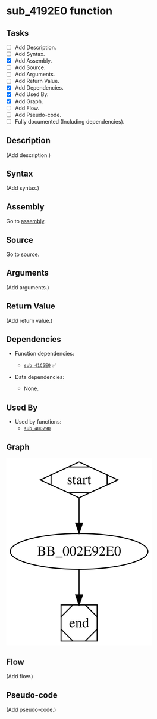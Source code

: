 # sub_4192E0 function

## Tasks

- [ ] Add Description.
- [ ] Add Syntax.
- [X] Add Assembly.
- [ ] Add Source.
- [ ] Add Arguments.
- [ ] Add Return Value.
- [X] Add Dependencies.
- [X] Add Used By.
- [X] Add Graph.
- [ ] Add Flow.
- [ ] Add Pseudo-code.
- [ ] Fully documented (Including dependencies).

## Description

(Add description.)

## Syntax

(Add syntax.)

## Assembly

Go to [assembly](../asm/sub_4192E0.asm).

## Source

Go to [source](../cc/sub_4192E0.cc).

## Arguments

(Add arguments.)

## Return Value

(Add return value.)

## Dependencies

* Function dependencies:
  * [`sub_41C5E0`](sub_41C5E0.md) ✅


* Data dependencies:
  * None.

## Used By

* Used by functions:
  * [`sub_40D790`](sub_40D790.md)

## Graph

![sub_4192E0 Graph](../svg/sub_4192E0.svg "sub_4192E0 Graph")

## Flow

(Add flow.)

## Pseudo-code

(Add pseudo-code.)
